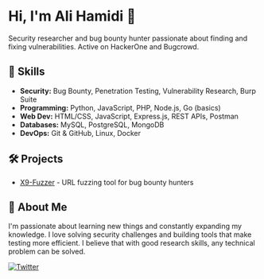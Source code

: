 # Hi, I'm Ali Hamidi 👋
Security researcher and bug bounty hunter passionate about finding and fixing vulnerabilities. Active on HackerOne and Bugcrowd.

## 🔧 Skills
- **Security:** Bug Bounty, Penetration Testing, Vulnerability Research, Burp Suite
- **Programming:** Python, JavaScript, PHP, Node.js, Go (basics)
- **Web Dev:** HTML/CSS, JavaScript, Express.js, REST APIs, Postman
- **Databases:** MySQL, PostgreSQL, MongoDB
- **DevOps:** Git & GitHub, Linux, Docker

## 🛠️ Projects
- [X9-Fuzzer](https://github.com/AliHz1337/X9-Fuzzer) - URL fuzzing tool for bug bounty hunters

## 💬 About Me
I'm passionate about learning new things and constantly expanding my knowledge. I love solving security challenges and building tools that make testing more efficient. I believe that with good research skills, any technical problem can be solved.

[![Twitter](https://img.shields.io/badge/X_(Twitter)-@AliHz1337-blue?style=flat&logo=twitter)](https://x.com/AliHz1337)
